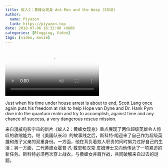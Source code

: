 ```yaml
---
title: 蚁人2：黄蜂女现身 Ant-Man and the Wasp (2018)
author:
  name: Piyazon
  link: https://piyazon.top
date: 2018-07-06 16:32:00 +0800
categories: [Blogging, Video]
tags: [video, movie]
---
```



<video id="player" class="weixin_video" playsinline controls x-webkit-airplay poster="https://git.lug.ustc.edu.cn/flame3/images/-/raw/main/movie/ant-man-2.jpg"
  wxv="wxv_2187697681219846146" src="">
  <track kind="captions" label="English" src="https://piyazon.top/storage/assets/subtitles/ant-man-2-en.vtt" srclang="en"
      />
  <track kind="captions" label="汉语" src="https://piyazon.top/storage/assets/subtitles/ant-man-2-cn.vtt" srclang="zh-CN" />
</video>

Just when his time under house arrest is about to end, Scott Lang once again puts his freedom at risk to help Hope van Dyne and Dr. Hank Pym dive into the quantum realm and try to accomplish, against time and any chance of success, a very dangerous rescue mission.

来自漫威电影宇宙的新片《蚁人2：黄蜂女现身》重点展现了两位超级英雄令人惊叹的收缩能力。继《美国队长3》的故事线之后，斯科特·朗迎来了自己作为超级英雄和孩子父亲的双重身份。一方面，他在背负着蚁人职责的同时努力过好自己的生活；另一方面，二代黄蜂女霍普·凡·戴恩和汉克·皮姆博士又向他传达了一项紧迫的新任务。斯科特必须再次穿上战衣，与黄蜂女并肩作战，共同破解来自过去的谜题。